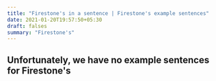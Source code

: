 ```yaml
---
title: "Firestone's in a sentence | Firestone's example sentences"
date: 2021-01-20T19:57:50+05:30
draft: falses
summary: "Firestone's"
---
```

## Unfortunately, we have no example sentences for Firestone's                 

